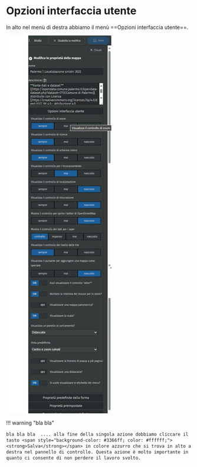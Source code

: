 # Opzioni interfaccia utente

In alto nel menù di destra abbiamo il menù ==Opzioni interfaccia utente==.

![](https://raw.githubusercontent.com/opendatasicilia/guida-umap/main/docs/img/opzioni-interfaccia-utente.png)




!!! warning "bla bla"

    bla bla bla  .... alla fine della singola azione dobbiamo cliccare il tasto <span style="background-color: #3366ff; color: #ffffff;"><strong>Salva</strong></span> in colore azzurro che si trova in alto a destra nel pannello di controllo. Questa azione è molto importante in quanto ci consente di non perdere il lavoro svolto.





